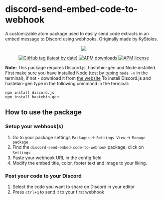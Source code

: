 # discord-send-embed-code-to-webhook
A customizable atom package used to easily send code extracts in an embed message to Discord using webhooks. Originally made by KyStolos.

<p align="center">
  <a href="https://github.com/XXCoreRangerX/discord-send-embed-code-to-webhook/tags">
    <img src="https://user-images.githubusercontent.com/61242573/111846640-88ede300-8907-11eb-9826-8f8c403e9adc.png">
  </a>
<p/>

<p align="center">
  <a href="https://github.com/XXCoreRangerX/discord-send-embed-code-to-webhook/tags">
    <img src="https://img.shields.io/github/v/tag/XXCoreRangerX/discord-send-embed-code-to-webhook?label=LATEST%20VERSION&style=for-the-badge" alt="GitHub tag (latest by date)">
  </a>

  <a href="https://atom.io/packages/discord-send-embed-code-to-webhook">
    <img src="https://img.shields.io/apm/dm/discord-send-embed-code-to-webhook?style=for-the-badge" alt="APM downloads">
  </a>

  <a href="https://github.com/XXCoreRangerX/discord-send-embed-code-to-webhook/blob/master/LICENSE">
    <img src="https://img.shields.io/apm/l/discord-send-embed-code-to-webhook?style=for-the-badge" alt="APM license">
  </a>
<p/>

**Note:** This package requires Discord.js, hastebin-gen and Node installed. First make sure you have installed Node (test by typing `node -v` in the terminal), if not - download it from [the website](https://nodejs.org/en/download/) To install Discord.js and hastebin-gen type in the following command in the terminal:
```console
npm install discord.js
npm install hastebin-gen
```

## How to use the package

### Setup your webhook(s)

1. Go to your package settings `Packages` -> `Settings View` -> `Manage package`
2. Find the `discord-send-embed-code-to-webhook` package, click on `Settings`
3. Paste your webhook URL in the config field
4. Modify the embed title, color, footer text and image to your liking.


### Post your code to your Discord

1. Select the code you want to share on Discord in your editor
2. Press `ctrl+q` to send it to your first webhook
